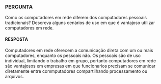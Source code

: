 ### PERGUNTA

Como os computadores em rede diferem dos computadores pessoais tradicionais? Descreva alguns cenários de uso em que é vantajoso utilizar computadores em rede.

#### RESPOSTA

Computadores em rede oferecem a comunicação direta com um ou mais computadores, enquanto os pessoais não. Os pessoais são de uso individual, limitando o trabalho em grupo, portanto computadores em rede são vantajosos em empresas em que funcionarios precisam se comunicar diretamente entre commputadores compartilhando processamento ou arquivos.
